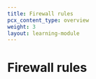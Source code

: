 ```yaml
---
title: Firewall rules
pcx_content_type: overview
weight: 3
layout: learning-module
---
```


# Firewall rules